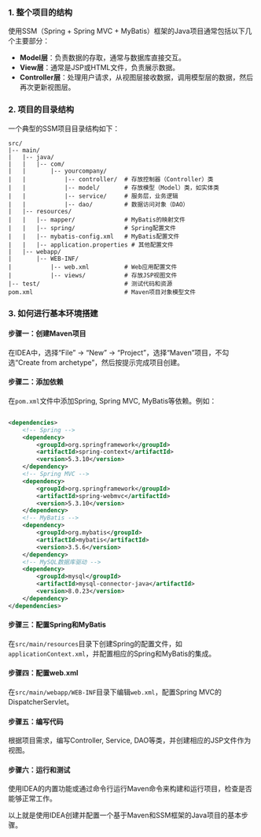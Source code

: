 ### 1. 整个项目的结构

使用SSM（Spring + Spring MVC + MyBatis）框架的Java项目通常包括以下几个主要部分：

- **Model层**：负责数据的存取，通常与数据库直接交互。
- **View层**：通常是JSP或HTML文件，负责展示数据。
- **Controller层**：处理用户请求，从视图层接收数据，调用模型层的数据，然后再次更新视图层。

### 2. 项目的目录结构

一个典型的SSM项目目录结构如下：

```
src/
|-- main/
|   |-- java/
|   |   |-- com/
|   |       |-- yourcompany/
|   |           |-- controller/  # 存放控制器（Controller）类
|   |           |-- model/       # 存放模型（Model）类，如实体类
|   |           |-- service/     # 服务层，业务逻辑
|   |           |-- dao/         # 数据访问对象（DAO）
|   |-- resources/
|   |   |-- mapper/              # MyBatis的映射文件
|   |   |-- spring/              # Spring配置文件
|   |   |-- mybatis-config.xml   # MyBatis配置文件
|   |   |-- application.properties # 其他配置文件
|   |-- webapp/
|       |-- WEB-INF/
|           |-- web.xml          # Web应用配置文件
|           |-- views/           # 存放JSP视图文件
|-- test/                        # 测试代码和资源
pom.xml                          # Maven项目对象模型文件
```

### 3. 如何进行基本环境搭建

#### 步骤一：创建Maven项目

在IDEA中，选择“File” -> “New” -> “Project”，选择“Maven”项目，不勾选“Create from archetype”，然后按提示完成项目创建。

#### 步骤二：添加依赖

在`pom.xml`文件中添加Spring, Spring MVC, MyBatis等依赖。例如：

```xml

<dependencies>
    <!-- Spring -->
    <dependency>
        <groupId>org.springframework</groupId>
        <artifactId>spring-context</artifactId>
        <version>5.3.10</version>
    </dependency>
    <!-- Spring MVC -->
    <dependency>
        <groupId>org.springframework</groupId>
        <artifactId>spring-webmvc</artifactId>
        <version>5.3.10</version>
    </dependency>
    <!-- MyBatis -->
    <dependency>
        <groupId>org.mybatis</groupId>
        <artifactId>mybatis</artifactId>
        <version>3.5.6</version>
    </dependency>
    <!-- MySQL数据库驱动 -->
    <dependency>
        <groupId>mysql</groupId>
        <artifactId>mysql-connector-java</artifactId>
        <version>8.0.23</version>
    </dependency>
</dependencies>
```

#### 步骤三：配置Spring和MyBatis

在`src/main/resources`目录下创建Spring的配置文件，如`applicationContext.xml`，并配置相应的Spring和MyBatis的集成。

#### 步骤四：配置web.xml

在`src/main/webapp/WEB-INF`目录下编辑`web.xml`，配置Spring MVC的DispatcherServlet。

#### 步骤五：编写代码

根据项目需求，编写Controller, Service, DAO等类，并创建相应的JSP文件作为视图。

#### 步骤六：运行和测试

使用IDEA的内置功能或通过命令行运行Maven命令来构建和运行项目，检查是否能够正常工作。

以上就是使用IDEA创建并配置一个基于Maven和SSM框架的Java项目的基本步骤。